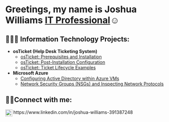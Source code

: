 ### 
<h1>Greetings, my name is Joshua Williams <a href="https://linkedin.com/in/JRWILLIAMS431">IT Professional</a>☺</h1>

<h2>👨🏿‍💻 Information Technology Projects:</h2>

- <b>osTicket (Help Desk Ticketing System)</b>
  - [osTicket: Prerequisites and Installation](https://github.com/JRWILLIAMS431/osticket-prereqs)
  - [osTicket: Post-Installation Configuration](https://github.com/JRWILLIAMS431/post-install-config)
  - [osTicket: Ticket Lifecycle Examples](https://github.com/JRWILLIAMS431/ticket-lifecycle)
- <b>Microsoft Azure</b>
  - [Configuring Active Directory within Azure VMs](https://github.com/JRWILLIAMS431/configure-ad)
  - [Network Security Groups (NSGs) and Inspecting Network Protocols](https://github.com/JRWILLIAMS431/azure-network-protocols)

<h2>🤳🏾Connect with me:</h2>
<img align="left" alt="Josh | LinkedIn" width="22px" src="https://cdn.jsdelivr.net/npm/simple-icons@v3/icons/linkedin.svg" />
https://www.linkedin.com/in/joshua-williams-391387248





